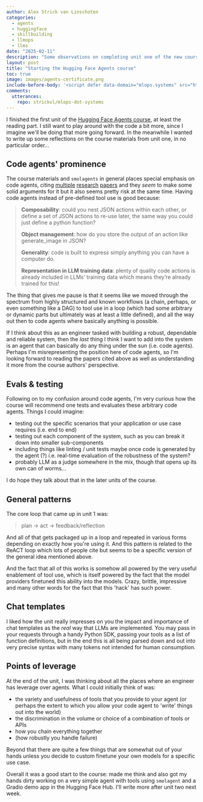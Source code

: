 ```yaml
---
author: Alex Strick van Linschoten
categories:
  - agents
  - huggingface
  - skillbuilding
  - llmops
  - llms
date: "2025-02-11"
description: "Some observations on completing unit one of the new course hosted by Hugging Face."
layout: post
title: "Starting the Hugging Face Agents course"
toc: true
image: images/agents-certificate.png
include-before-body: '<script defer data-domain="mlops.systems" src="https://plausible.io/js/script.js"></script>'
comments:
  utterances:
    repo: strickvl/mlops-dot-systems
---
```


I finished the first unit of the [Hugging Face Agents course](https://huggingface.co/learn/agents-course/), at least the reading part. I still want to play around with the code a bit more, since I imagine we'll be doing that more going forward. In the meanwhile I wanted to write up some reflections on the course materials from unit one, in no particular order...

## Code agents' prominence

The course materials and `smolagents` in general places special emphasis on code agents, citing [multiple](https://huggingface.co/papers/2402.01030) [research](https://huggingface.co/papers/2411.01747) [papers](https://huggingface.co/papers/2401.00812) and they *seem* to make some solid arguments for it but it also seems pretty risk at the same time. Having code agents instead of pre-defined tool use is good because:

> **Composability**: could you nest JSON actions within each other, or define a set of JSON actions to re-use later, the same way you could just define a python function?
> 
> **Object management**: how do you store the output of an action like generate_image in JSON?
> 
> **Generality**: code is built to express simply anything you can have a computer do.
> 
> **Representation in LLM training data**: plenty of quality code actions is already included in LLMs’ training data which means they’re already trained for this!

The thing that gives me pause is that it seems like we moved through the spectrum from highly structured and known workflows (a chain, perhaps, or even something like a DAG) to tool use in a loop (which had some arbitrary or dynamic parts but ultimately was at least a little defined), and all the way out then to code agents where basically anything is possible.

If I think about this as an engineer tasked with building a robust, dependable and reliable system, then the *last* thing I think I want to add into the system is an agent that can basically do any thing under the sun (i.e. code agents). Perhaps I'm misrepresenting the position here of code agents, so I'm looking forward to reading the papers cited above as well as understanding it more from the course authors' perspective.

## Evals & testing

Following on to my confusion around code agents, I'm very curious how the course will recommend one tests and evaluates these arbitrary code agents. Things I could imagine:

- testing out the specific scenarios that your application or use case requires (i.e. end to end)
- testing out each component of the system, such as you can break it down into smaller sub-components
- including things like linting / unit tests maybe once code is generated by the agent (?) i.e. real-time evaluation of the robustness of the system?
- probably LLM as a judge somewhere in the mix, though that opens up its own can of worms...

I do hope they talk about that in the later units of the course.

## General patterns

The core loop that came up in unit 1 was:

> plan -> act -> feedback/reflection

And all of that gets packaged up in a loop and repeated in various forms depending on exactly how you're using it. And this pattern is related to the ReACT loop which lots of people cite but seems to be a specific version of the general idea mentioned above.

And the fact that all of this works is somehow all powered by the very useful enablement of tool use, which is itself powered by the fact that the model providers finetuned this ability into the models. Crazy, brittle, impressive and many other words for the fact that this 'hack' has such power.

## Chat templates

I liked how the unit really impresses on you the impact and importance of chat templates as the *real* way that LLMs are implemented. You may pass in your requests through a handy Python SDK, passing your tools as a list of function definitions, but in the end this is all being parsed down and out into very precise syntax with many tokens not intended for human consumption.

## Points of leverage

At the end of the unit, I was thinking about all the places where an engineer has leverage over agents. What I could initially think of was:

- the variety and usefulness of tools that you provide to your agent (or perhaps the extent to which you allow your code agent to 'write' things out into the world)
- the discrimination in the volume or choice of a combination of tools or APIs
- how you chain everything together
- (how robustly you handle failure)

Beyond that there are quite a few things that are somewhat out of your hands unless you decide to custom finetune your own models for a specific use case.

Overall it was a good start to the course: made me think and also got my hands dirty working on a very simple agent with tools using `smolagent` and a Gradio demo app in the Hugging Face Hub. I'll write more after unit two next week.